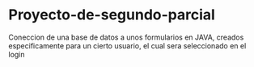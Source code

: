 # Proyecto-de-segundo-parcial
Coneccion de una base de datos a unos formularios en JAVA, creados especificamente para un cierto usuario, el cual sera seleccionado en el login
